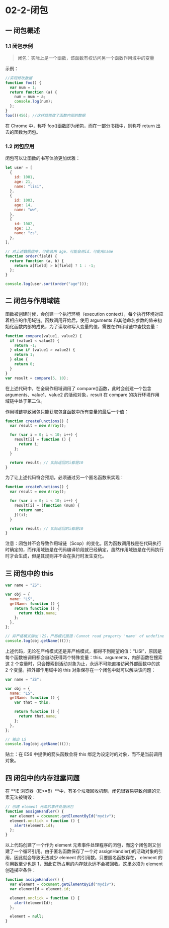 # 02-2-闭包

## 一 闭包概述

### 1.1 闭包示例

> 闭包：实际上是一个函数，该函数有权访问另一个函数作用域中的变量

示例：

```js
//实现修改数据
function foo() {
  var num = 1;
  return function (a) {
    num = num + a;
    console.log(num);
  };
}
foo()(456); //这样就修改了函数内部的数据
```

在 Chrome 中，称呼 foo()函数即为闭包，而在一部分书籍中，则称呼 return 出去的函数为闭包。

### 1.2 闭包应用

闭包可以让函数的书写体验更加优雅：

```js
let user = [
  {
    id: 1001,
    age: 21,
    name: "lisi",
  },
  {
    id: 1003,
    age: 14,
    name: "ww",
  },
  {
    id: 1002,
    age: 13,
    name: "zs",
  },
];

// 对上述数据排序，可能会用 age，可能会用id，可能用name
function order(field) {
  return function (a, b) {
    return a[field] > b[field] ? 1 : -1;
  };
}

console.log(user.sort(order("age")));
```

## 二 闭包与作用域链

函数被创建时候，会创建一个执行环境（execution context），每个执行环境对应着相应的作用域链。函数调用开始后，使用 arguments 和其他命名参数的值来初始化函数内部的成员，为了读取和写入变量的值，需要在作用域链中查找变量：

```js
function compare(value1, value2) {
  if (value1 < value2) {
    return -1;
  } else if (value1 > value2) {
    return 1;
  } else {
    return 0;
  }
}
var result = compare(5, 10);
```

在上述代码中，在全局作用域调用了 compare()函数，此时会创建一个包含 arguments、value1、value2 的活动对象，result 在 compare 的执行环境作用域链中处于第二位。

作用域链导致闭包只能获取包含函数中所有变量的最后一个值：

```js
function createFunctions() {
  var result = new Array();

  for (var i = 0; i < 10; i++) {
    result[i] = function () {
      return i;
    };
  }

  return result; // 实际返回的i都是10
}
```

为了让上述代码符合预期，必须通过另一个匿名函数来实现：

```js
function createFunctions() {
  var result = new Array();

  for (var i = 0; i < 10; i++) {
    result[i] = (function (num) {
      return num;
    })(i);
  }

  return result; // 实际返回的i都是10
}
```

注意：闭包并不会导致作用域链（Scop）的变化。因为函数调用栈是在代码执行时确定的，而作用域链是在代码编译阶段就已经确定，虽然作用域链是在代码执行时才会生成，但是其规则并不会在执行时发生变化。

## 三 闭包中的 this

```js
var name = "ZS";

var obj = {
  name: "LS",
  getName: function () {
    return function () {
      return this.name;
    };
  },
};

// 非严格模式输出：ZS，严格模式报错：Cannot read property 'name' of undefined
console.log(obj.getName()());
```

上述代码，无论在严格模式还是非严格模式，都得不到期望的值：“LiSi”，原因是每个函数被调用都会自动获得两个特殊变量：this、arguments，内部函数在搜索这 2 个变量时，只会搜索到活动对象为止，永远不可能直接访问外部函数中的这 2 个变量。把外部作用域中的 this 对象保存在一个闭包中就可以解决该问题：

```js
var name = "ZS";

var obj = {
  name: "LS",
  getName: function () {
    var that = this;

    return function () {
      return that.name;
    };
  },
};

// 输出 LS
console.log(obj.getName()());
```

贴士：在 ES6 中提供的箭头函数会将 this 绑定为设定时的对象，而不是当前调用对象。

## 四 闭包中的内存泄露问题

在 **IE 浏览器（IE<=8）**中，有多个垃圾回收机制，闭包很容易导致创建的元素无法被销毁：

```js
// 创建 element 元素的事件处理闭包
function assignHandler() {
  var element = document.getElementById("mydiv");
  element.onclick = function () {
    alert(element.id);
  };
}
```

以上代码创建了一个作为 element 元素事件处理程序的闭包，而这个闭包则又创建了一个循环引用。由于匿名函数保存了一个对 assignHandler()的活动对象的引用，因此就会导致无法减少 element 的引用数。只要匿名函数存在， element 的引用数至少也是 1，因此它所占用的内存就永远不会被回收。这里必须为 element 创造掷空条件：

```js
function assignHandler() {
  var element = document.getElementById("mydiv");
  var elementId = element.id;

  element.onclick = function () {
    alert(elementId);
  };

  element = null;
}
```
